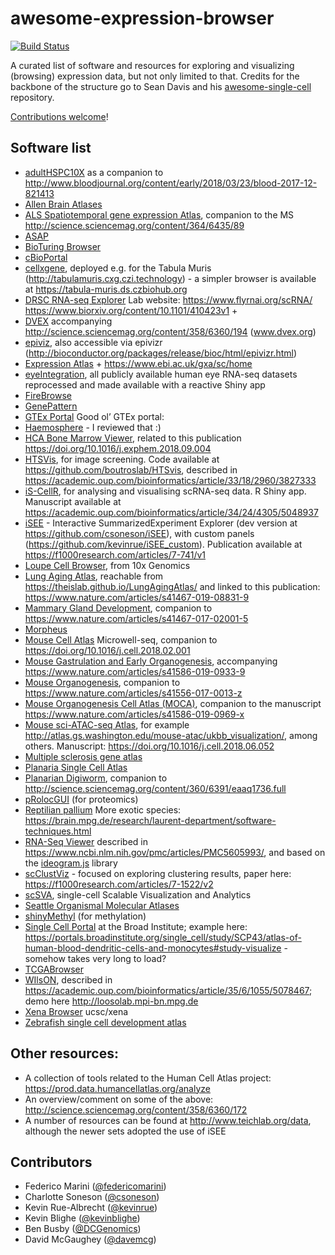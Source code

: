 # awesome-expression-browser

[![Build Status](https://travis-ci.org/federicomarini/awesome-expression-browser.svg?branch=master)](https://travis-ci.org/federicomarini/awesome-expression-browser)

A curated list of software and resources for exploring and visualizing (browsing) expression data, but not only limited to that. Credits for the backbone of the structure go to Sean Davis and his [awesome-single-cell](https://github.com/seandavi/awesome-single-cell) repository.

[Contributions welcome](https://github.com/federicomarini/awesome-expression-browser/blob/master/contributing.md)!

## Software list

- [adultHSPC10X](https://gottgens-lab.stemcells.cam.ac.uk/adultHSPC10X/) as a companion to http://www.bloodjournal.org/content/early/2018/03/23/blood-2017-12-821413 
- [Allen Brain Atlases](http://portal.brain-map.org)
- [ALS Spatiotemporal gene expression Atlas](https://als-st.nygenome.org), companion to the MS http://science.sciencemag.org/content/364/6435/89
- [ASAP](https://asap.epfl.ch)
- [BioTuring Browser](http://bioturing.com/product/bbrowser) 
- [cBioPortal](https://www.cbioportal.org)
- [cellxgene](https://github.com/chanzuckerberg/cellxgene), deployed e.g. for the Tabula Muris (http://tabulamuris.cxg.czi.technology) - a simpler browser is available at https://tabula-muris.ds.czbiohub.org 
- [DRSC RNA-seq Explorer](https://www.flyrnai.org/tools/rna_seq/web/showProject/1) Lab website: https://www.flyrnai.org/scRNA/ https://www.biorxiv.org/content/10.1101/410423v1 + 
- [DVEX](https://shiny.mdc-berlin.de/DVEX/) accompanying http://science.sciencemag.org/content/358/6360/194 (www.dvex.org)
- [epiviz](http://epiviz.cbcb.umd.edu), also accessible via epivizr (http://bioconductor.org/packages/release/bioc/html/epivizr.html)
- [Expression Atlas](https://www.ebi.ac.uk/gxa/home) + https://www.ebi.ac.uk/gxa/sc/home
- [eyeIntegration](https://eyeIntegration.nei.nih.gov), all publicly available human eye RNA-seq datasets reprocessed and made available with a reactive Shiny app
- [FireBrowse](http://firebrowse.org)
- [GenePattern](http://genepattern-notebook.org)
- [GTEx Portal](https://gtexportal.org/home/) Good ol’ GTEx portal: 
- [Haemosphere](https://www.haemosphere.org/) - I reviewed that :)
- [HCA Bone Marrow Viewer](http://www.altanalyze.org/ICGS/HCA/Viewer.php), related to this publication https://doi.org/10.1016/j.exphem.2018.09.004
- [HTSVis](http://htsvis.dkfz.de/HTSvis/), for image screening. Code available at https://github.com/boutroslab/HTSvis, described in https://academic.oup.com/bioinformatics/article/33/18/2960/3827333
- [iS-CellR](https://github.com/immcore/iS-CellR), for analysing and visualising scRNA-seq data. R Shiny app. Manuscript available at https://academic.oup.com/bioinformatics/article/34/24/4305/5048937
- [iSEE](https://bioconductor.org/packages/release/bioc/html/iSEE.html) - Interactive SummarizedExperiment Explorer (dev version at https://github.com/csoneson/iSEE), with custom panels (https://github.com/kevinrue/iSEE_custom). Publication available at https://f1000research.com/articles/7-741/v1
- [Loupe Cell Browser](https://support.10xgenomics.com/single-cell-gene-expression/software/visualization/latest/what-is-loupe-cell-browser), from 10x Genomics
- [Lung Aging Atlas](http://146.107.176.18:3838/MLAA_backup/), reachable from https://theislab.github.io/LungAgingAtlas/ and linked to this publication: https://www.nature.com/articles/s41467-019-08831-9
- [Mammary Gland Development](https://marionilab.cruk.cam.ac.uk/mammaryGland/), companion to https://www.nature.com/articles/s41467-017-02001-5
- [Morpheus](https://software.broadinstitute.org/morpheus/)
- [Mouse Cell Atlas](http://bis.zju.edu.cn/MCA/) Microwell-seq, companion to https://doi.org/10.1016/j.cell.2018.02.001
- [Mouse Gastrulation and Early Organogenesis](https://marionilab.cruk.cam.ac.uk/MouseGastrulation2018/), accompanying https://www.nature.com/articles/s41586-019-0933-9
- [Mouse Organogenesis](https://marionilab.cruk.cam.ac.uk/organogenesis/), companion to https://www.nature.com/articles/s41556-017-0013-z
- [Mouse Organogenesis Cell Atlas (MOCA)](https://oncoscape.v3.sttrcancer.org/atlas.gs.washington.edu.mouse.rna/landing), companion to the manuscript https://www.nature.com/articles/s41586-019-0969-x
- [Mouse sci-ATAC-seq Atlas](http://atlas.gs.washington.edu/mouse-atac/), for example http://atlas.gs.washington.edu/mouse-atac/ukbb_visualization/, among others. Manuscript: https://doi.org/10.1016/j.cell.2018.06.052
- [Multiple sclerosis gene atlas](http://msatlas.compbio.sdu.dk)
- [Planaria Single Cell Atlas](https://shiny.mdc-berlin.de/psca/) 
- [Planarian Digiworm](https://digiworm.wi.mit.edu), companion to http://science.sciencemag.org/content/360/6391/eaaq1736.full
- [pRolocGUI](http://bioconductor.org/packages/release/bioc/html/pRolocGUI.html) (for proteomics)
- [Reptilian pallium](https://public.brain.mpg.de/shiny/apps/SingleCellTranscriptomics/) More exotic species: https://brain.mpg.de/research/laurent-department/software-techniques.html
- [RNA-Seq Viewer](https://github.com/NCBI-Hackathons/rnaseqview) described in https://www.ncbi.nlm.nih.gov/pmc/articles/PMC5605993/, and based on the [ideogram.js](https://github.com/eweitz/ideogram) library
- [scClustViz](https://baderlab.github.io/scClustViz/) - focused on exploring clustering results, paper here: https://f1000research.com/articles/7-1522/v2
- [scSVA](https://github.com/klarman-cell-observatory/scSVA), single-cell Scalable Visualization and Analytics
- [Seattle Organismal Molecular Atlases](http://atlas.gs.washington.edu/hub/)
- [shinyMethyl](https://www.bioconductor.org/packages/release/bioc/html/shinyMethyl.html) (for methylation)
- [Single Cell Portal](https://portals.broadinstitute.org/single_cell) at the Broad Institute; example here: https://portals.broadinstitute.org/single_cell/study/SCP43/atlas-of-human-blood-dendritic-cells-and-monocytes#study-visualize - somehow takes very long to load?
- [TCGABrowser](http://tcgabrowser.ethz.ch:3838/PROD/)
- [WIlsON](https://cran.r-project.org/web/packages/wilson/), described in https://academic.oup.com/bioinformatics/article/35/6/1055/5078467; demo here http://loosolab.mpi-bn.mpg.de
- [Xena Browser](https://xenabrowser.net) ucsc/xena
- [Zebrafish single cell development atlas](https://kleintools.hms.harvard.edu/paper_websites/wagner_zebrafish_timecourse2018/mainpage.html)

## Other resources:

- A collection of tools related to the Human Cell Atlas project: https://prod.data.humancellatlas.org/analyze
- An overview/comment on some of the above: http://science.sciencemag.org/content/358/6360/172
- A number of resources can be found at http://www.teichlab.org/data, although the newer sets adopted the use of iSEE

## Contributors

- Federico Marini ([@federicomarini](https://github.com/federicomarini))
- Charlotte Soneson ([@csoneson](https://github.com/csoneson))
- Kevin Rue-Albrecht ([@kevinrue](https://github.com/kevinrue))
- Kevin Blighe ([@kevinblighe](https://github.com/kevinblighe))
- Ben Busby ([@DCGenomics](https://github.com/DCGenomics))
- David McGaughey ([@davemcg](https://github.com/davemcg))



